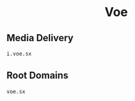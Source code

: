


<h1 align="center">Voe</h1>  


## Media Delivery


```html
i.voe.sx
```  


## Root Domains


```html
voe.sx
```  

<br>
